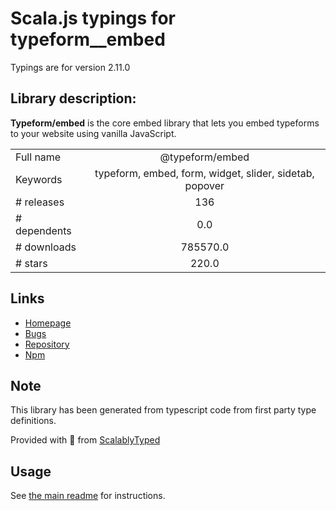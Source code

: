 
# Scala.js typings for typeform__embed

Typings are for version 2.11.0

## Library description:
**Typeform/embed** is the core embed library that lets you embed typeforms to your website using vanilla JavaScript.

|                    |                 |
| ------------------ | :-------------: |
| Full name          | @typeform/embed |
| Keywords           | typeform, embed, form, widget, slider, sidetab, popover |
| # releases         | 136 |
| # dependents       | 0.0 |
| # downloads        | 785570.0 |
| # stars            | 220.0 |

## Links
- [Homepage](https://github.com/Typeform/embed/blob/main/packages/embed#readme)
- [Bugs](https://github.com/Typeform/embed/issues)
- [Repository](https://github.com/Typeform/embed)
- [Npm](https://www.npmjs.com/package/%40typeform%2Fembed)
    


## Note
This library has been generated from typescript code from first party type definitions.

Provided with :purple_heart: from [ScalablyTyped](https://github.com/oyvindberg/ScalablyTyped)

## Usage
See [the main readme](../../readme.md) for instructions.



